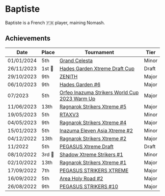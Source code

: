 # Baptiste

Baptiste is a French :fr: player, maining Nomash.

## Achievements

|Date|Place|Tournament|Tier|
|-|-|-|-|
| 01/01/2024 | 5th | [Grand Celesta](../../tournaments/misc/grandcelesta.md) | Minor |
| 26/11/2023 |1st :1st_place_medal:| [Hades Garden Xtreme Draft Cup](../../tournaments/draft/hgdraftx.md) | Draft | 
| 29/10/2023 | 9th | [ZENITH](../../tournaments/misc/zenith1.md) | Major |
| 06/10/2023 | 9th | [Hades Garden #6](../../tournaments/hg/hg6.md) | Major |
| 07/2023 | 5th | [Orfeo Inazuma Strikers World Cup 2023 Warm Up](../../tournaments/misc/orfeowc.md) | Major |
| 11/06/2023 | 13th | [Ragnarok Strikers Xtreme #5](../../tournaments/ragna/ragnax5.md) | Major |
| 19/05/2023 | 5th | [RTAXV3](../../tournaments/rtaxv/rtaxv3.md) | Minor |
| 04/05/2023 | 9th | [Ragnarok Strikers Xtreme #4](../../tournaments/ragna/ragnax4.md) | Major |
| 15/01/2023 | 5th | [Inazuma Eleven Asia Xtreme #2](../../tournaments/misc/asiax2.md) | Minor |
| 04/12/2022 | 13th | [Ragnarok Strikers Xtreme #2](../../tournaments/ragna/ragnax2.md) | Major |
| 11/2022 | 5th | [PEGASUS Xtreme Draft](../../tournaments/draft/pegasusdraft.md) | Draft | 
| 08/10/2022 |3rd :3rd_place_medal: | [Shadow Xtreme Strikers #1](../../tournaments/shadow/shadow1.md) | Minor |
| 02/10/2022 | 13th | [Ragnarok Strikers Xtreme #1](../../tournaments/ragna/ragnax1.md) | Major |
| 17/09/2022 | 7th | [PEGASUS STRIKERS XTREME](../../tournaments/pegasus/pegasusx.md) | Major |
| 16/09/2022 | 5th | [Area Holy Road #2](../../tournaments/misc/holyroad2.md) | Major |
| 26/08/2022 | 9th | [PEGASUS STRIKERS #10](../../tournaments/pegasus/pegasus10.md) | Major |

